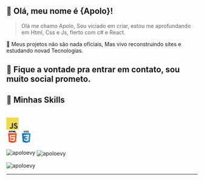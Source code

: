  
## 💜 Olá, meu nome é <strong>{Apolo}!</strong> 
  
 > Olá me chamo Apolo, Sou viciado em criar, estou me aprofundando em Html, Css e Js, flerto com c# e React.
  
 🔭 Meus projetos não são nada oficiais, Mas vivo reconstruindo sites e estudando novad Tecnologias.
  
 💬 Fique a vontade pra entrar em contato, sou muito social prometo.
 ---- 
  
 ## 🚀 Minhas Skills 
  
 <code> <img height="32" src="https://raw.githubusercontent.com/github/explore/80688e429a7d4ef2fca1e82350fe8e3517d3494d/topics/javascript/javascript.png" alt="Javascript"/> </code> 
 <code><img height="32" src="https://raw.githubusercontent.com/github/explore/80688e429a7d4ef2fca1e82350fe8e3517d3494d/topics/html/html.png" alt="HTML5"/></code> 
 <code><img height="32" src="https://raw.githubusercontent.com/github/explore/80688e429a7d4ef2fca1e82350fe8e3517d3494d/topics/css/css.png" alt="CSS"/></code> 

 <p><img align="left" src="https://github-readme-stats.vercel.app/api/top-langs?username=apoloevy&show_icons=true&locale=en&layout=compact" alt="apoloevy" /></p>

<p>&nbsp;<img align="center" src="https://github-readme-stats.vercel.app/api?username=apoloevy&show_icons=true&locale=en" alt="apoloevy" /></p>

<p><img align="center" src="https://github-readme-streak-stats.herokuapp.com/?user=apoloevy&" alt="apoloevy" /></p>

 ----
